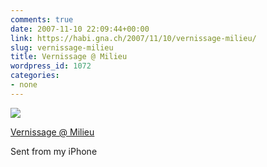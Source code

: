 ```yaml
---
comments: true
date: 2007-11-10 22:09:44+00:00
link: https://habi.gna.ch/2007/11/10/vernissage-milieu/
slug: vernissage-milieu
title: Vernissage @ Milieu
wordpress_id: 1072
categories:
- none
---
```



 [![](https://static.flickr.com/2141/1954686588_64bd8ea74c_m.jpg)](https://www.flickr.com/photos/habi/1954686588/)
   

 
  [Vernissage @ Milieu](https://www.flickr.com/photos/habi/1954686588/)
    

 



Sent from my iPhone
  

